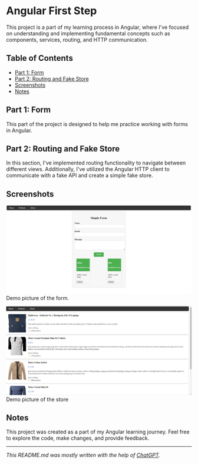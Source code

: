 # Angular First Step

This project is a part of my learning process in Angular, where I've focused on understanding and implementing fundamental concepts such as components, services, routing, and HTTP communication.

## Table of Contents

- [Part 1: Form](#part-1-form)
- [Part 2: Routing and Fake Store](#part-2-routing-and-fake-store)
- [Screenshots](#screenshots)
- [Notes](#notes)

## Part 1: Form

This part of the project is designed to help me practice working with forms in Angular.

## Part 2: Routing and Fake Store

In this section, I've implemented routing functionality to navigate between different views. Additionally, I've utilized the Angular HTTP client to communicate with a fake API and create a simple fake store.

## Screenshots

![Screenshot 1](Form.JPG)
Demo picture of the form.

![Screenshot 2](Store.JPG)
Demo picture of the store

## Notes

This project was created as a part of my Angular learning journey. Feel free to explore the code, make changes, and provide feedback.

---

*This README.md was mostly written with the help of [ChatGPT](https://www.openai.com/).* 
